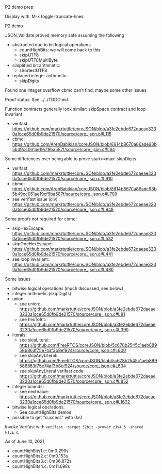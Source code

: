 P2 demo prep

Display with: M-x toggle-truncate-lines

P2 demo

JSON_Validate proved memory safe assuming the following
* abstracted due to bit logical operations
    * countHighBits: we will come back to this
    * skipUTF8
    * skipUTF8MultiByte
* simplified bit arithmetic:
    * shortestUTF8
* replaced integer arithmetic:
    * skipDigits

Found one integer overflow cbmc can't find, maybe some other issues

Proof status: See ../../TODO.md

Function contracts generally look similar: skipSpace contract and loop invariant
  * verifast: https://github.com/markrtuttle/coreJSON/blob/a3fe2ebde672daeae3230a1cce65d0fb9de21570/source/core_json.c#L115
  * cbmc: https://github.com/ArenBabikian/coreJSON/blob/8614b8670a86ade93b5b49cc061ae19cf9ba587f/source/core_json.c#L64

Some differences over being able to prove start<=max: skipDigits
  * verifast: https://github.com/markrtuttle/coreJSON/blob/a3fe2ebde672daeae3230a1cce65d0fb9de21570/source/core_json.c#L910
  * cbmc: https://github.com/ArenBabikian/coreJSON/blob/8614b8670a86ade93b5b49cc061ae19cf9ba587f/source/core_json.c#L700
  * see verifast issue (div) https://github.com/markrtuttle/coreJSON/blob/a3fe2ebde672daeae3230a1cce65d0fb9de21570/source/core_json.c#L948

Some proofs not required for cbmc:
  * skipHexExcape: https://github.com/markrtuttle/coreJSON/blob/a3fe2ebde672daeae3230a1cce65d0fb9de21570/source/core_json.c#L532
  * skipOneHexEscape: https://github.com/markrtuttle/coreJSON/blob/a3fe2ebde672daeae3230a1cce65d0fb9de21570/source/core_json.c#L441
  * see loop invariant: https://github.com/markrtuttle/coreJSON/blob/a3fe2ebde672daeae3230a1cce65d0fb9de21570/source/core_json.c#L480

Some issues
  * bitwise logical operations (much discussed, see below)
  * integer arithmetic (skipDigits)
  * union:
      * see union: https://github.com/markrtuttle/coreJSON/blob/a3fe2ebde672daeae3230a1cce65d0fb9de21570/source/core_json.c#L81
      * see hexToInt: https://github.com/markrtuttle/coreJSON/blob/a3fe2ebde672daeae3230a1cce65d0fb9de21570/source/core_json.c#L390
  * literals:
      * see skipLiteral: https://github.com/FreeRTOS/coreJSON/blob/5c678b2545c1aeb889586863f75e74af3b8ef924/source/core_json.c#L600
      * see skipAnyLiteral: https://github.com/FreeRTOS/coreJSON/blob/5c678b2545c1aeb889586863f75e74af3b8ef924/source/core_json.c#L634
      * see skipAnyLiteral verifast code: https://github.com/markrtuttle/coreJSON/blob/a3fe2ebde672daeae3230a1cce65d0fb9de21570/source/core_json.c#L852
  * integer bounds:
      * see nextValue: https://github.com/markrtuttle/coreJSON/blob/a3fe2ebde672daeae3230a1cce65d0fb9de21570/source/core_json.c#L1632
  * bitwise logical operations:
      * See countHighBits demos
  * possible to get "success" with 0x0




Invoke Verifast with `verifast -target 32bit -prover z3v4.5 -shared FILE.c`.

As of June 10, 2021,
* countHighBits1.c: 0m0.290s
* countHighBits2.c: 0m0.153s
* countHighBits3.c: 0m36.872s
* countHighBits4.c: 0m11.698s
